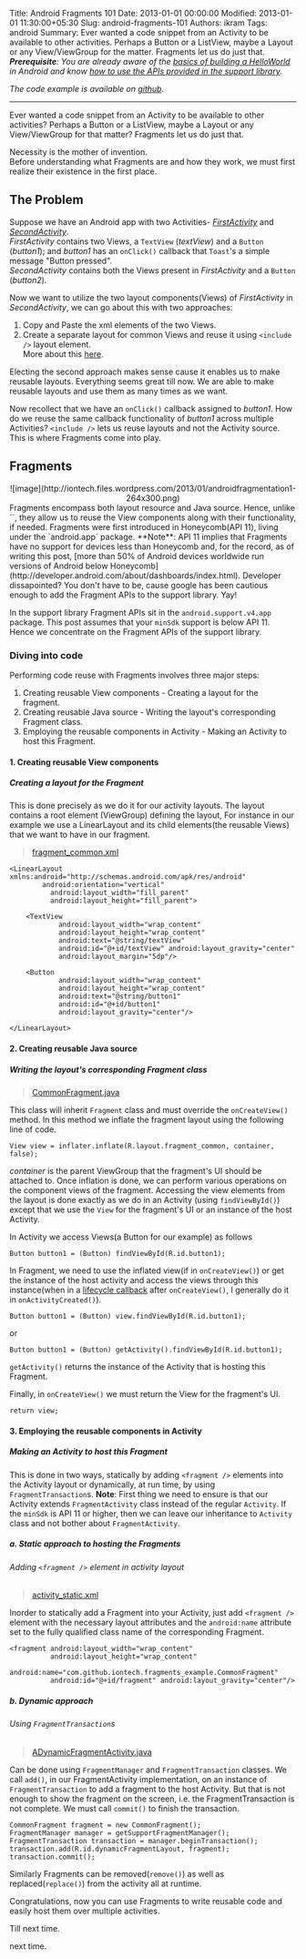 Title: Android Fragments 101
Date: 2013-01-01 00:00:00
Modified: 2013-01-01 11:30:00+05:30
Slug: android-fragments-101
Authors: ikram
Tags: android
Summary: Ever wanted a code snippet from an Activity to be available to other activities. Perhaps a Button or a ListView, maybe a Layout or any View/ViewGroup for the matter. Fragments let us do just that.
_**Prerequisite**: You are already aware of the [basics of building a HelloWorld](http://developer.android.com/training/index.html) in Android and know [how to use the APIs provided in the support library](http://developer.android.com/training/basics/fragments/support-lib.html)._

_The code example is available on [github](http://github.com/iontech/Fragments_Example "Fragments Example")._
_____________________________________________________________
Ever wanted a code snippet from an Activity to be available to other activities? Perhaps a Button or a ListView, maybe a Layout or any View/ViewGroup for that matter? Fragments let us do just that.

Necessity is the mother of invention.  
Before understanding what Fragments are and how they work, we must first realize their existence in the first place.

The Problem
-----------
Suppose we have an Android app with two Activities- [*FirstActivity*](https://github.com/iontech/Fragments_Example/blob/master/src/main/java/com/github/iontech/fragments_example/FirstActivity.java) and [*SecondActivity*](https://github.com/iontech/Fragments_Example/blob/master/src/main/java/com/github/iontech/fragments_example/SecondActivity.java).  
*FirstActivity* contains two Views, a `TextView` (*textView*) and a `Button` (*button1*); and *button1* has an `onClick()` callback that `Toast`'s a simple message "Button pressed".  
*SecondActivity* contains both the Views present in *FirstActivity* and a `Button` (*button2*).

Now we want to utilize the two layout components(Views) of *FirstActivity* in *SecondActivity*, we can go about this with two approaches:

1. Copy and Paste the xml elements of the two Views.
2. Create a separate layout for common Views and reuse it using `<include />` layout element.  
    More about this [here](http://developer.android.com/training/improving-layouts/reusing-layouts.html).

Electing the second approach makes sense cause it enables us to make reusable layouts. Everything seems great till now. We are able to make reusable layouts and use them as many times as we want.

Now recollect that we have an `onClick()` callback assigned to *button1*. How do we reuse the same callback functionality of *button1* across multiple Activities? `<include />` lets us reuse layouts and not the Activity source.  
This is where Fragments come into play.

Fragments
---------
<center> ![image](http://iontech.files.wordpress.com/2013/01/androidfragmentation1-264x300.png) </center>
Fragments encompass both layout resource and Java source. Hence, unlike `<include />`, they allow us to reuse the View components along with their functionality, if needed.
Fragments were first introduced in Honeycomb(API 11), living under the `android.app` package.  
**Note**: API 11 implies that Fragments have no support for devices less than Honeycomb and, for the record, as of writing this post, [more than 50% of Android devices worldwide run versions of Android below Honeycomb](http://developer.android.com/about/dashboards/index.html). Developer dissapointed? You don't have to be, cause google has been cautious enough to add the Fragment APIs to the support library. Yay!

In the support library Fragment APIs sit in the `android.support.v4.app` package. This post assumes that your `minSdk` support is below API 11. Hence we concentrate on the Fragment APIs of the support library.

### Diving into code

Performing code reuse with Fragments involves three major steps:

1. Creating reusable View components - Creating a layout for the fragment.
2. Creating reusable Java source - Writing the layout's corresponding Fragment class.
3. Employing the reusable components in Activity - Making an Activity to host this Fragment.

#### 1. Creating reusable View components
##### Creating a layout for the Fragment
This is done precisely as we do it for our activity layouts. The layout contains a root element (ViewGroup) defining the layout, For instance in our example we use a LinearLayout and its child elements(the reusable Views) that we want to have in our fragment.

> [fragment_common.xml](https://github.com/iontech/Fragments_Example/blob/master/res/layout/fragment_common.xml)

    <LinearLayout xmlns:android="http://schemas.android.com/apk/res/android"
            android:orientation="vertical"
			  android:layout_width="fill_parent"
			  android:layout_height="fill_parent">

    	<TextView
    			android:layout_width="wrap_content"
    			android:layout_height="wrap_content"
    			android:text="@string/textView"
    			android:id="@+id/textView" android:layout_gravity="center"
    			android:layout_margin="5dp"/>
    
    	<Button
    			android:layout_width="wrap_content"
    			android:layout_height="wrap_content"
    			android:text="@string/button1"
    			android:id="@+id/button1"
    			android:layout_gravity="center"/>

    </LinearLayout>

#### 2. Creating reusable Java source
##### Writing the layout's corresponding Fragment class

> [CommonFragment.java](https://github.com/iontech/Fragments_Example/blob/master/src/main/java/com/github/iontech/fragments_example/CommonFragment.java)

This class will inherit `Fragment` class and must override the `onCreateView()` method.
In this method we inflate the fragment layout using the following line of code.

    View view = inflater.inflate(R.layout.fragment_common, container, false);

*container* is the parent ViewGroup that the fragment's UI should be attached to.
Once inflation is done, we can perform various operations on the component views of the fragment.
Accessing the view elements from the layout is done exactly as we do in an Activity (using `findViewById()`) except that we use the `View` for the fragment's UI or an instance of the host Activity.

In Activity we access Views(a Button for our example) as follows

    Button button1 = (Button) findViewById(R.id.button1);    
In Fragment, we need to use the inflated view(if in `onCreateView()`) or get the instance of the host activity and access the views through this instance(when in a [lifecycle callback](http://developer.android.com/guide/components/fragments.html#Lifecycle "Fragment lifecycle callbacks") after `onCreateView()`, I generally do it in `onActivityCreated()`).

    Button button1 = (Button) view.findViewById(R.id.button1);
or

    Button button1 = (Button) getActivity().findViewById(R.id.button1);
`getActivity()` returns the instance of the Activity that is hosting this Fragment.

Finally, in `onCreateView()` we must return the View for the fragment's UI.

    return view;
    
#### 3. Employing the reusable components in Activity
##### Making an Activity to host this Fragment
This is done in two ways, statically by adding `<fragment />` elements into the Activity layout or dynamically, at run time, by using `FragmentTransaction`s.
**Note**: First thing we need to ensure is that our Activity extends `FragmentActivity` class instead of the regular `Activity`.
If the `minSdk` is API 11 or higher, then we can leave our inheritance to `Activity` class and not bother about `FragmentActivity`.

##### a. Static approach to hosting the Fragments
###### Adding `<fragment />` element in activity layout

> [activity_static.xml](https://github.com/iontech/Fragments_Example/blob/master/res/layout/activity_static.xml)

Inorder to statically add a Fragment into your Activity, just add `<fragment />` element with the necessary layout attributes and the `android:name` attribute set to the fully qualified class name of the corresponding Fragment.

    <fragment android:layout_width="wrap_content"
    		  android:layout_height="wrap_content"
			  android:name="com.github.iontech.fragments_example.CommonFragment"
			  android:id="@+id/fragment" android:layout_gravity="center"/>
##### b. Dynamic approach
###### Using `FragmentTransaction`s

> [ADynamicFragmentActivity.java](https://github.com/iontech/Fragments_Example/blob/master/src/main/java/com/github/iontech/fragments_example/ADynamicFragmentActivity.java)

Can be done using `FragmentManager` and `FragmentTransaction` classes. We call `add()`, in our FragmentActivity implementation, on an instance of `FragmentTransaction` to add a fragment to the host Activity. But that is not enough to show the fragment on the screen, i.e. the FragmentTransaction is not complete. We must call `commit()` to finish the transaction.

    CommonFragment fragment = new CommonFragment();
    FragmentManager manager = getSupportFragmentManager();
    FragmentTransaction transaction = manager.beginTransaction();
    transaction.add(R.id.dynamicFragmentLayout, fragment);
    transaction.commit();

Similarly Fragments can be removed(`remove()`) as well as replaced(`replace()`) from the activity all at runtime.

Congratulations, now you can use Fragments to write reusable code and easily host them over multiple activities.

Till next time.

next time.

